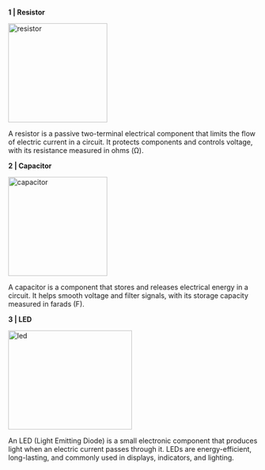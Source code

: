 **1 | Resistor**

<img src="https://www.allelcoelec.com/upfile/images/2c/20240910144914763.png" alt="resistor" width="200" height="200">

A resistor is a passive two-terminal electrical component that limits the flow of electric current in a circuit. It protects components and controls voltage, with its resistance measured in ohms (Ω).

**2 | Capacitor**

<img src="https://www.flyrobo.in/image/cache/catalog/3300uf-25v-electrolytic-capacitor/3300uf-25v-electrolytic-capacitor-1024x1024.jpg" alt="capacitor" width="200" height="200">

A capacitor is a component that stores and releases electrical energy in a circuit. It helps smooth voltage and filter signals, with its storage capacity measured in farads (F).

**3 | LED**

<img src="https://lh6.googleusercontent.com/proxy/KuON26QeOFJjDRf6cbc7dQQgFMirTgIIcWQ9x3RLN_aAXxsRxVZcfT-OzNAET2GF0r295yz3tzG8qfUosK5MeYd65hZd0b1mE6dpz8l3fEoik5YBEGxttnL46tImcajieII" alt="led" width="250" height="200">

An LED (Light Emitting Diode) is a small electronic component that produces light when an electric current passes through it. LEDs are energy-efficient, long-lasting, and commonly used in displays, indicators, and lighting.

